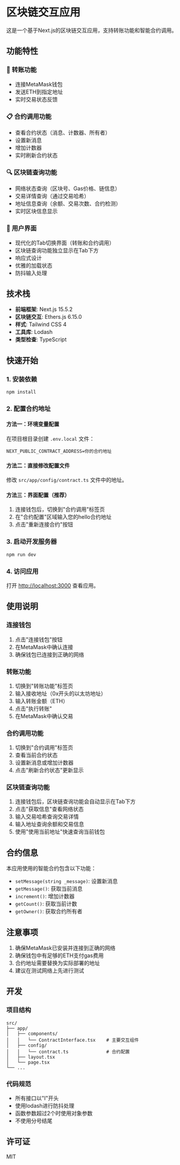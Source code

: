 # 区块链交互应用

这是一个基于Next.js的区块链交互应用，支持转账功能和智能合约调用。

## 功能特性

### 🔄 转账功能
- 连接MetaMask钱包
- 发送ETH到指定地址
- 实时交易状态反馈

### 📋 合约调用功能
- 查看合约状态（消息、计数器、所有者）
- 设置新消息
- 增加计数器
- 实时刷新合约状态

### 🔍 区块链查询功能
- 网络状态查询（区块号、Gas价格、链信息）
- 交易详情查询（通过交易哈希）
- 地址信息查询（余额、交易次数、合约检测）
- 实时区块信息显示

### 🎨 用户界面
- 现代化的Tab切换界面（转账和合约调用）
- 区块链查询功能独立显示在Tab下方
- 响应式设计
- 优雅的加载状态
- 防抖输入处理

## 技术栈

- **前端框架**: Next.js 15.5.2
- **区块链交互**: Ethers.js 6.15.0
- **样式**: Tailwind CSS 4
- **工具库**: Lodash
- **类型检查**: TypeScript

## 快速开始

### 1. 安装依赖

```bash
npm install
```

### 2. 配置合约地址

#### 方法一：环境变量配置
在项目根目录创建 `.env.local` 文件：

```env
NEXT_PUBLIC_CONTRACT_ADDRESS=你的合约地址
```

#### 方法二：直接修改配置文件
修改 `src/app/config/contract.ts` 文件中的地址。

#### 方法三：界面配置（推荐）
1. 连接钱包后，切换到"合约调用"标签页
2. 在"合约配置"区域输入您的hello合约地址
3. 点击"重新连接合约"按钮

### 3. 启动开发服务器

```bash
npm run dev
```

### 4. 访问应用

打开 [http://localhost:3000](http://localhost:3000) 查看应用。

## 使用说明

### 连接钱包
1. 点击"连接钱包"按钮
2. 在MetaMask中确认连接
3. 确保钱包已连接到正确的网络

### 转账功能
1. 切换到"转账功能"标签页
2. 输入接收地址（0x开头的以太坊地址）
3. 输入转账金额（ETH）
4. 点击"执行转账"
5. 在MetaMask中确认交易

### 合约调用功能
1. 切换到"合约调用"标签页
2. 查看当前合约状态
3. 设置新消息或增加计数器
4. 点击"刷新合约状态"更新显示

### 区块链查询功能
1. 连接钱包后，区块链查询功能会自动显示在Tab下方
2. 点击"获取信息"查看网络状态
3. 输入交易哈希查询交易详情
4. 输入地址查询余额和交易信息
5. 使用"使用当前地址"快速查询当前钱包

## 合约信息

本应用使用的智能合约包含以下功能：

- `setMessage(string _message)`: 设置新消息
- `getMessage()`: 获取当前消息
- `increment()`: 增加计数器
- `getCount()`: 获取当前计数
- `getOwner()`: 获取合约所有者

## 注意事项

1. 确保MetaMask已安装并连接到正确的网络
2. 确保钱包中有足够的ETH支付gas费用
3. 合约地址需要替换为实际部署的地址
4. 建议在测试网络上先进行测试

## 开发

### 项目结构

```
src/
├── app/
│   ├── components/
│   │   └── ContractInterface.tsx    # 主要交互组件
│   ├── config/
│   │   └── contract.ts              # 合约配置
│   ├── layout.tsx
│   └── page.tsx
└── ...
```

### 代码规范

- 所有接口以"I"开头
- 使用lodash进行防抖处理
- 函数参数超过2个时使用对象参数
- 不使用分号结尾

## 许可证

MIT
